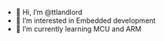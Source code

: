 - 👋 Hi, I’m @ttlandlord
- 👀 I’m interested in Embedded development
- 🌱 I’m currently learning MCU and ARM

<!---
ttlandlord/ttlandlord is a ✨ special ✨ repository because its `README.md` (this file) appears on your GitHub profile.
You can click the Preview link to take a look at your changes.
--->
